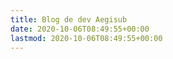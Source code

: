 ```yaml
---
title: Blog de dev Aegisub
date: 2020-10-06T08:49:55+00:00
lastmod: 2020-10-06T08:49:55+00:00
---
```

